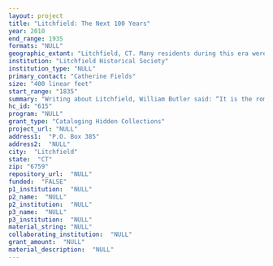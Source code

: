 ```yaml
--- 
layout: project 
title: "Litchfield: The Next 100 Years"
year: 2010
end_range: 1935
formats: "NULL"
geographic_extant: "Litchfield, CT. Many residents during this era were \"seasonal\"; other geographic areas such as Boston, MA, New York, NY and New Haven, CT are included."
institution: "Litchfield Historical Society"
institution_type: "NULL"
primary_contact: "Catherine Fields"
size: "400 linear feet"
start_range: "1835"
summary: "Writing about Litchfield, William Butler said: “It is the romantic colonial revival image of the New England town rather than the authentically Puritan or historically accurate colonial image that has become a fixed stereotype in the American mind and has made a lasting material mark on the American Landscape.” The Society's collections taken together provide significant insight into this era and documents the transition of Litchfield from a bustling economic center to its economic decline and re-invention as a resort community. The letters of two soldiers and a chaplain together with the Record Book of the 2nd CT Heavy Artillery, ephemera, and relics, explain how the Civil War consumed the town and shaped its transition to the colonial revival. An explosion of civic activity is reflected in the records of the Grand Army of the Republic, Village Improvement Society, Garden Club, Women's Forum, Men's Forum, Needle and Bobbin Club; Litchfield Historical Society; Chapter of the American Red Cross; Equal Franchise League, and Horse Show, all established in this era. Architectural records and photographs of residences, businesses, and churches include the Richard Henry Dana, Jr. plans to restore the First Congregational Church and renovate the Tapping Reeve House. They are enhanced by historic district surveys, Nan F. Heminway (interior decorator and preservationist) Papers, and documentation of the Shepaug Railroad, various resorts, personal papers, and works of art."
hc_id: "615"
program: "NULL"
grant_type: "Cataloging Hidden Collections"
project_url: "NULL"
address1:  "P.O. Box 385"
address2:  "NULL"
city:  "Litchfield"
state:  "CT"
zip: "6759"
repository_url:  "NULL"
funded:  "FALSE"
p1_institution:  "NULL"
p2_name:  "NULL"
p2_institution:  "NULL"
p3_name:  "NULL"
p3_institution:  "NULL"
material_string: "NULL"
collaborating_institution:  "NULL"
grant_amount:  "NULL"
material_description:  "NULL"
---
```

